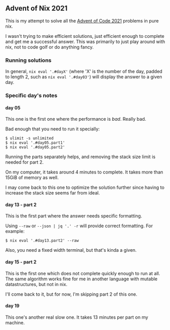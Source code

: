 ## Advent of Nix 2021

This is my attempt to solve all the [Advent of Code 2021](https://adventofcode.com/2021) problems in pure nix.

I wasn't trying to make efficient solutions, just efficient enough to complete
and get me a successful answer. This was primarily to just play around with
nix, not to code golf or do anything fancy.

### Running solutions

In general, `nix eval '.#dayX'` (where 'X' is the number of the day, padded to length 2, such as
`nix eval '.#day03'`) will display the answer to a given day.

### Specific day's notes

#### day 05

This one is the first one where the performance is _bad_. Really bad.

Bad enough that you need to run it specially:

```
$ ulimit -s unlimited
$ nix eval '.#day05.part1'
$ nix eval '.#day05.part2'
```

Running the parts separately helps, and removing the stack size limit is needed for part 2.

On my computer, it takes around 4 minutes to complete.
It takes more than 15GiB of memory as well.

I may come back to this one to optimize the solution further since having to
increase the stack size seems far from ideal.

#### day 13 - part 2

This is the first part where the answer needs specific formatting.

Using `--raw` or `--json | jq '.' -r` will provide correct formatting. For example:

```
$ nix eval '.#day13.part2' --raw
```

Also, you need a fixed width terminal, but that's kinda a given.

#### day 15 - part 2

This is the first one which does not complete quickly enough to run at all. The
same algorithm works fine for me in another language with mutable
datastructures, but not in nix.

I'll come back to it, but for now, I'm skipping part 2 of this one.

#### day 19

This one's another real slow one. It takes 13 minutes per part on my machine.

